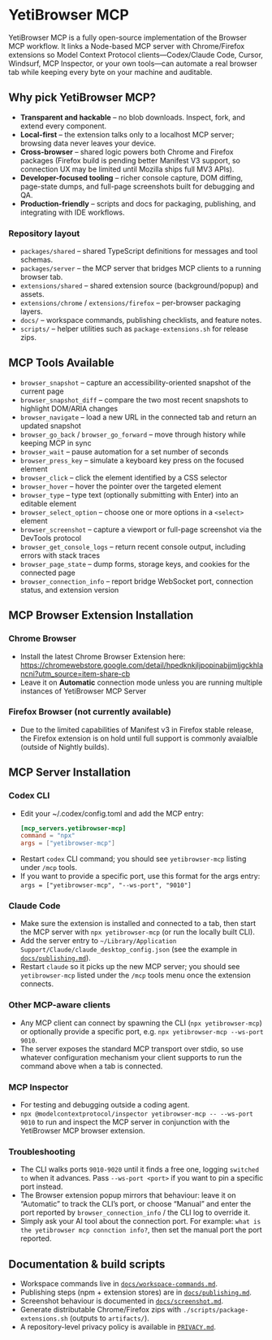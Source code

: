 # YetiBrowser MCP

YetiBrowser MCP is a fully open-source implementation of the Browser MCP workflow. It links a Node-based MCP server with Chrome/Firefox extensions so Model Context Protocol clients—Codex/Claude Code, Cursor, Windsurf, MCP Inspector, or your own tools—can automate a real browser tab while keeping every byte on your machine and auditable.

## Why pick YetiBrowser MCP?

- **Transparent and hackable** – no blob downloads. Inspect, fork, and extend every component.
- **Local-first** – the extension talks only to a localhost MCP server; browsing data never leaves your device.
- **Cross-browser** – shared logic powers both Chrome and Firefox packages (Firefox build is pending better Manifest V3 support, so connection UX may be limited until Mozilla ships full MV3 APIs).
- **Developer-focused tooling** – richer console capture, DOM diffing, page-state dumps, and full-page screenshots built for debugging and QA.
- **Production-friendly** – scripts and docs for packaging, publishing, and integrating with IDE workflows.

### Repository layout

- `packages/shared` – shared TypeScript definitions for messages and tool schemas.
- `packages/server` – the MCP server that bridges MCP clients to a running browser tab.
- `extensions/shared` – shared extension source (background/popup) and assets.
- `extensions/chrome` / `extensions/firefox` – per-browser packaging layers.
- `docs/` – workspace commands, publishing checklists, and feature notes.
- `scripts/` – helper utilities such as `package-extensions.sh` for release zips.

## MCP Tools Available

- `browser_snapshot` – capture an accessibility-oriented snapshot of the current page
- `browser_snapshot_diff` – compare the two most recent snapshots to highlight DOM/ARIA changes
- `browser_navigate` – load a new URL in the connected tab and return an updated snapshot
- `browser_go_back` / `browser_go_forward` – move through history while keeping MCP in sync
- `browser_wait` – pause automation for a set number of seconds
- `browser_press_key` – simulate a keyboard key press on the focused element
- `browser_click` – click the element identified by a CSS selector
- `browser_hover` – hover the pointer over the targeted element
- `browser_type` – type text (optionally submitting with Enter) into an editable element
- `browser_select_option` – choose one or more options in a `<select>` element
- `browser_screenshot` – capture a viewport or full-page screenshot via the DevTools protocol
- `browser_get_console_logs` – return recent console output, including errors with stack traces
- `browser_page_state` – dump forms, storage keys, and cookies for the connected page
- `browser_connection_info` – report bridge WebSocket port, connection status, and extension version

## MCP Browser Extension Installation

### Chrome Browser

- Install the latest Chrome Browser Extension here: https://chromewebstore.google.com/detail/hpedknkjljpopinabjjmljgckhlancni?utm_source=item-share-cb
- Leave it on **Automatic** connection mode unless you are running multiple instances of YetiBrowser MCP Server

### Firefox Browser (not currently available)

- Due to the limited capabilities of Manifest v3 in Firefox stable release, the Firefox extension is on hold until full support is commonly avaialble (outside of Nightly builds).

## MCP Server Installation

### Codex CLI

- Edit your ~/.codex/config.toml and add the MCP entry:
  ```toml
  [mcp_servers.yetibrowser-mcp]
  command = "npx"
  args = ["yetibrowser-mcp"]
  ```
- Restart `codex` CLI command; you should see `yetibrowser-mcp` listing under `/mcp` tools.
- If you want to provide a specific port, use this format for the args entry: `args = ["yetibrowser-mcp", "--ws-port", "9010"]`

### Claude Code

- Make sure the extension is installed and connected to a tab, then start the MCP server with `npx yetibrowser-mcp` (or run the locally built CLI).
- Add the server entry to `~/Library/Application Support/Claude/claude_desktop_config.json` (see the example in [`docs/publishing.md`](docs/publishing.md)).
- Restart `claude` so it picks up the new MCP server; you should see `yetibrowser-mcp` listed under the `/mcp` tools menu once the extension connects.

### Other MCP-aware clients

- Any MCP client can connect by spawning the CLI (`npx yetibrowser-mcp`) or optionally provide a specific port, e.g. `npx yetibrowser-mcp --ws-port 9010`.
- The server exposes the standard MCP transport over stdio, so use whatever configuration mechanism your client supports to run the command above when a tab is connected.

### MCP Inspector

- For testing and debugging outside a coding agent.
- `npx @modelcontextprotocol/inspector yetibrowser-mcp -- --ws-port 9010` to run and inspect the MCP server in conjunction with the YetiBrowser MCP browser extension.

### Troubleshooting

- The CLI walks ports `9010-9020` until it finds a free one, logging `switched to` when it advances. Pass `--ws-port <port>` if you want to pin a specific port instead.
- The Browser extension popup mirrors that behaviour: leave it on “Automatic” to track the CLI’s port, or choose “Manual” and enter the port reported by `browser_connection_info` / the CLI log to override it.
- Simply ask your AI tool about the connection port.  For example: `what is the yetibrowser mcp connction info?`, then set the manual port the port reported.

## Documentation & build scripts

- Workspace commands live in [`docs/workspace-commands.md`](docs/workspace-commands.md).
- Publishing steps (npm + extension stores) are in [`docs/publishing.md`](docs/publishing.md).
- Screenshot behaviour is documented in [`docs/screenshot.md`](docs/screenshot.md).
- Generate distributable Chrome/Firefox zips with `./scripts/package-extensions.sh` (outputs to `artifacts/`).
- A repository-level privacy policy is available in [`PRIVACY.md`](PRIVACY.md).
